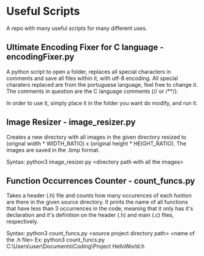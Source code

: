 # Useful Scripts
A repo with many useful scripts for many different uses.

## Ultimate Encoding Fixer for C language - encodingFixer.py
A python script to open a folder, replaces all special characters in comments and save all files within it, with utf-8 encoding.
All special charaters replaced are from the portuguese language, feel free to change it. The comments in question are the C language comments (// or /**/).

In order to use it, simply place it in the folder you want do modify, and run it.

## Image Resizer - image_resizer.py
Creates a new directory with all images in the given directory resized to (orignal width * WIDTH_RATIO) x (original height * HEIGHT_RATIO).
The images are saved in the .bmp format.

Syntax: python3 image_resizer.py \<directory path with all the images\>

## Function Occurrences Counter - count_funcs.py
Takes a header (.h) file and counts how many occurences of each funtion are there in the given source directory.
It prints the name of all functions that have less than 3 occurrences in the code, meaning that it only has it's declaration and it's definition on the header (.h) and main (.c) files, respectively.

Syntax: python3 count_funcs.py \<source project directory path\> \<name of the .h file\>
Ex: python3 count_funcs.py C:\Users\user\Documents\Coding\Project HelloWorld.h
